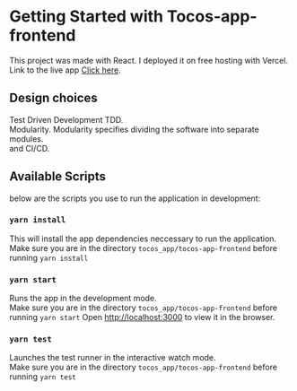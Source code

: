 # Getting Started with Tocos-app-frontend

This project was made with React.
I deployed it on free hosting with Vercel. Link to the live app [Click here](https://tocos-app-frontend.vercel.app).

## Design choices

Test Driven Development TDD.\
Modularity. Modularity specifies dividing the software into separate modules.\
and CI/CD.

## Available Scripts

below are the scripts you use to run the application in development:

### `yarn install`

This will install the app dependencies neccessary to run the application.
Make sure you are in the directory `tocos_app/tocos-app-frontend` before running `yarn install`

### `yarn start`

Runs the app in the development mode.\
Make sure you are in the directory `tocos_app/tocos-app-frontend` before running `yarn start`
Open [http://localhost:3000](http://localhost:3000) to view it in the browser.

### `yarn test`

Launches the test runner in the interactive watch mode.\
Make sure you are in the directory `tocos_app/tocos-app-frontend` before running `yarn test`
